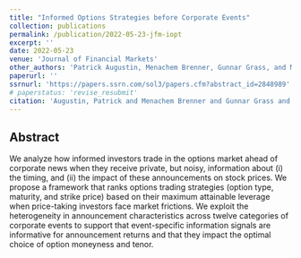 ```yaml
---
title: "Informed Options Strategies before Corporate Events"
collection: publications
permalink: /publication/2022-05-23-jfm-iopt
excerpt: ''
date: 2022-05-23
venue: 'Journal of Financial Markets'
other_authors: 'Patrick Augustin, Menachem Brenner, Gunnar Grass, and Marti G. Subrahmanyam'
paperurl: ''
ssrnurl: 'https://papers.ssrn.com/sol3/papers.cfm?abstract_id=2848989'
# paperstatus: 'revise_resubmit'
citation: 'Augustin, Patrick and Menachem Brenner and Gunnar Grass and Piotr Orłowski and Marti G. Subrahmanyam, (2022) Informed Options Strategies before Corporate Events, forthcoming in Journal of Financial Markets'
---
```

## Abstract

We analyze how informed investors trade in the options market ahead of corporate news when they receive private, but noisy, information about (i) the timing, and (ii) the impact of these announcements on stock prices. We propose a framework that ranks options trading strategies (option type, maturity, and strike price) based on their maximum attainable leverage when price-taking investors face market frictions. We exploit the heterogeneity in announcement characteristics across twelve categories of corporate events to support that event-specific information signals are informative for announcement returns and that they impact the optimal choice of option moneyness and tenor.